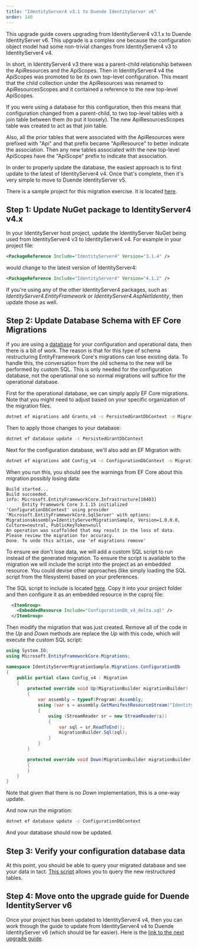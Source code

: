 ```yaml
---
title: "IdentityServer4 v3.1 to Duende IdentityServer v6"
order: 140
---
```


This upgrade guide covers upgrading from IdentityServer4 v3.1.x to Duende IdentityServer v6.
This upgrade is a complex one because the configuration object model had some non-trivial changes from IdentityServer4 v3 to IdentityServer4 v4.

In short, in IdentityServer4 v3 there was a parent-child relationship between the ApiResources and the ApiScopes.
Then in IdentityServer4 v4 the ApiScopes was promoted to be its own top-level configuration. 
This meant that the child collection under the ApiResources was renamed to ApiResourcesScopes and it contained a reference to the new top-level ApiScopes.

If you were using a database for this configuration, then this means that configuration changed from a parent-child, to two top-level tables with a join table between them (to put it loosely). The new ApiResourcesScopes table was created to act as that join table.

Also, all the prior tables that were associated with the ApiResources were prefixed with "Api" and that prefix became "ApiResource" to better indicate the association. 
Then any new tables associated with the new top-level ApiScopes have the "ApiScope" prefix to indicate that association.

In order to properly update the database, the easiest approach is to first update to the latest of IdentityServer4 v4. 
Once that's complete, then it's very simple to move to Duende IdentityServer v5.

There is a sample project for this migration exercise. It is located [here](https://github.com/DuendeSoftware/UpgradeSample-IdentityServer4-v3).

## Step 1: Update NuGet package to IdentityServer4 v4.x

In your IdentityServer host project, update the IdentityServer NuGet being used from IdentityServer4 v3 to IdentityServer4 v4. 
For example in your project file:

```xml
<PackageReference Include="IdentityServer4" Version="3.1.4" />
```

would change to the latest version of IdentityServer4:

```xml
<PackageReference Include="IdentityServer4" Version="4.1.2" />
```

If you're using any of the other IdentityServer4 packages, such as *IdentityServer4.EntityFramework* or *IdentityServer4.AspNetIdentity*, then update those as well.

## Step 2: Update Database Schema with EF Core Migrations

If you are using a [database](/identityserver/v6/data) for your configuration and operational data, then there is a bit of work.
The reason is that for this type of schema restructuring EntityFramework Core's migrations can lose existing data.
To handle this, the conversation from the old schema to the new will be performed by custom SQL.
This is only needed for the configuration database, not the operational one so normal migrations will suffice for the operational database.

First for the operational database, we can simply apply EF Core migrations. 
Note that you might need to adjust based on your specific organization of the migration files.

```bash
dotnet ef migrations add Grants_v4 -c PersistedGrantDbContext -o Migrations/PersistedGrantDb
```

Then to apply those changes to your database:

```bash
dotnet ef database update -c PersistedGrantDbContext
```

Next for the configuration database, we'll also add an EF Migration with:

```bash
dotnet ef migrations add Config_v4 -c ConfigurationDbContext -o Migrations/ConfigurationDb
```

When you run this, you should see the warnings from EF Core about this migration possibly losing data:

```text
Build started...
Build succeeded.
info: Microsoft.EntityFrameworkCore.Infrastructure[10403]
      Entity Framework Core 3.1.15 initialized 'ConfigurationDbContext' using provider 'Microsoft.EntityFrameworkCore.SqlServer' with options: MigrationsAssembly=IdentityServerMigrationSample, Version=1.0.0.0, Culture=neutral, PublicKeyToken=null
An operation was scaffolded that may result in the loss of data. Please review the migration for accuracy.
Done. To undo this action, use 'ef migrations remove'
```

To ensure we don't lose data, we will add a custom SQL script to run instead of the generated migration.
To ensure the script is available to the migration we will include the script into the project as an embedded resource.
You could devise other approaches (like simply loading the SQL script from the filesystem) based on your preferences.

The SQL script to include is located [here](https://github.com/DuendeSoftware/UpgradeSample-IdentityServer4-v3/blob/main/IdentityServerMigrationSample/ConfigurationDb_v4_delta.sql).
Copy it into your project folder and then configure it as an embedded resource in the csproj file:

```xml
  <ItemGroup>
    <EmbeddedResource Include="ConfigurationDb_v4_delta.sql" />
  </ItemGroup>
```

Then modify the migration that was just created. Remove all of the code in the *Up* and *Down* methods are replace the *Up* with this code, which will execute the custom SQL script:

```csharp
using System.IO;
using Microsoft.EntityFrameworkCore.Migrations;

namespace IdentityServerMigrationSample.Migrations.ConfigurationDb
{
    public partial class Config_v4 : Migration
    {
        protected override void Up(MigrationBuilder migrationBuilder)
        {
            var assembly = typeof(Program).Assembly;
            using (var s = assembly.GetManifestResourceStream("IdentityServerMigrationSample.ConfigurationDb_v4_delta.sql"))
            {
                using (StreamReader sr = new StreamReader(s))
                {
                    var sql = sr.ReadToEnd();
                    migrationBuilder.Sql(sql);
                }
            }
        }

        protected override void Down(MigrationBuilder migrationBuilder)
        {
        }
    }
}
```

Note that given that there is no *Down* implementation, this is a one-way update.

And now run the migration:

```bash
dotnet ef database update -c ConfigurationDbContext
```

And your database should now be updated.


## Step 3: Verify your configuration database data

At this point, you should be able to query your migrated database and see your data in tact. 
[This script](https://github.com/DuendeSoftware/UpgradeSample-IdentityServer4-v3/blob/main/IdentityServerMigrationSample/query_v4.sql) allows you to query the new restructured tables.

## Step 4: Move onto the upgrade guide for Duende IdentityServer v6

Once your project has been updated to IdentityServer4 v4, then you can work through the guide to update from IdentityServer4 v4 to Duende IdentityServer v6 (which should be far easier).
Here is the [link to the next upgrade guide](is4_v4_to_dis_v6).
